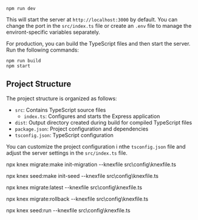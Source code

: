 ```
npm run dev
```

This will start the server at `http://localhost:3000` by default. You can change the port in the `src/index.ts` file or create an `.env` file to manage the environt-specific variables separately.

For production, you can build the TypeScript files and then start the server. Run the following commands:

```
npm run build
npm start
```

## Project Structure

The project structure is organized as follows:

- `src`: Contains TypeScript source files
    - `index.ts`: Configures and starts the Express application
- `dist`: Output directory created during build for compiled TypeScript files
- `package.json`: Project configuration and dependencies
- `tsconfig.json`: TypeScript configuration

You can customize the project configuration i nthe `tsconfig.json` file and adjust the server settings in the `src/index.ts` file.

<!-- knex commands -->

<!-- create migration-->
npx knex migrate:make init-migration --knexfile src\config\knexfile.ts
<!-- create seed -->
npx knex seed:make init-seed --knexfile src\config\knexfile.ts

<!-- run latest migration up -->
npx knex migrate:latest --knexfile src\config\knexfile.ts

<!-- rollback migration -->
npx knex migrate:rollback --knexfile src\config\knexfile.ts

<!-- run seed -->
npx knex seed:run --knexfile src\config\knexfile.ts